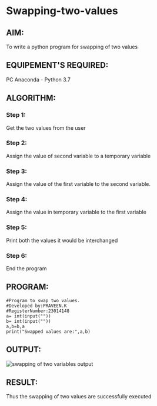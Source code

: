 # Swapping-two-values
## AIM:
To write a python program for swapping of two values
## EQUIPEMENT'S REQUIRED: 
PC
Anaconda - Python 3.7
## ALGORITHM: 
### Step 1:
Get the two values from the user
### Step 2: 
Assign the value of second variable to a temporary variable 
### Step 3: 
Assign the value of the first variable to the second variable.
### Step 4:  
Assign the value in temporary variable to the first variable
### Step 5: 
Print both the values it would be interchanged
### Step 6: 
End the program
## PROGRAM:


```
#Program to swap two values.
#Developed by:PRAVEEN.K 
#RegisterNumber:23014148
a= int(input(""))
b= int(input(""))
a,b=b,a
print("Swapped values are:",a,b)
```

## OUTPUT:

![swapping of two variables output](https://github.com/K-PRAVEEN-2005/Swapping-two-values/assets/145742724/da6572ad-0f83-4cb4-9c29-9e597d4b2d38)

## RESULT:
Thus the swapping of two values are successfully executed



